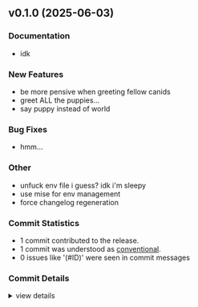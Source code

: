 

## v0.1.0 (2025-06-03)

### Documentation

 - <csr-id-748bafdc7b8e1256a8febe1ca99bfefb653b83ce/> idk

### New Features

 - <csr-id-912c5a12341e70f4293d603d300ea5060681da5b/> be more pensive when greeting fellow canids
 - <csr-id-586f292725305ff958c45efceef4d4624dcc7132/> greet ALL the puppies...
 - <csr-id-926a02f5efbe8e29fd39e85abf2254d3570edab5/> say puppy instead of world

### Bug Fixes

 - <csr-id-25d55fd00e4171bdfbd00c2a1f120874127fd8c8/> hmm...

### Other

 - <csr-id-7c8c09f2aa9202352a77c55104ba32b0f73c15ad/> unfuck env file i guess? idk i'm sleepy
 - <csr-id-5c73d181fd06673f316fb8f6f5707fa9099b1643/> use mise for env management
 - <csr-id-3f7a1811853e8fd11782a7b682a838e4a8aea53c/> force changelog regeneration

### Commit Statistics

<csr-read-only-do-not-edit/>

 - 1 commit contributed to the release.
 - 1 commit was understood as [conventional](https://www.conventionalcommits.org).
 - 0 issues like '(#ID)' were seen in commit messages

### Commit Details

<csr-read-only-do-not-edit/>

<details><summary>view details</summary>

 * **Uncategorized**
    - Force changelog regeneration (3f7a181)
</details>

